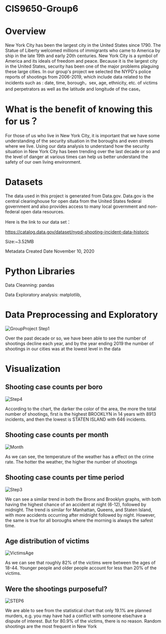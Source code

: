 # CIS9650-Group6


Overview
===
  New York City has been the largest city in the United States since 1790. The Statue of Liberty welcomed millions of immigrants who came to America by ship in the late 19th and early 20th centuries. New York City is a symbol of America and its ideals of freedom and peace. Because it is the largest city in the United States, security has been one of the major problems plaguing these large cities. In our group's project we selected the NYPD's police reports of shootings from 2006-2019, which include data related to the incidents such as : date, time, borough，sex, age, ethnicity, etc. of victims and perpetrators as well as the latitude and longitude of the case。
  
What is the benefit of knowing this for us？
===
  For those of us who live in New York City, it is important that we have some understanding of the security situation in the boroughs and even streets where we live. Using our data analysis to understand how the security situation in New York City has been trending over the last decade or so and the level of danger at various times can help us better understand the safety of our own living environment.


  
  Datasets
  ===
  The data used in this project is generated from Data.gov.  Data.gov is the central clearinghouse for open data from the United States federal government and also provides access to many local government and non-federal open data resources.
  
  Here is the link to our data set：

https://catalog.data.gov/dataset/nypd-shooting-incident-data-historic

Size:~3.52MB

Metadata Created Date 	November 10, 2020

Python Libraries
=====
Data Cleanning: pandas

Data Exploratory analysis: matplotlib,

 Data Preprocessing and Exploratory
====
![GroupProject Step1](https://user-images.githubusercontent.com/83876072/117866253-eb5ac400-b264-11eb-9e0c-aedb9da47fcd.png)

Over the past decade or so, we have been able to see the number of shootings decline each year, and by the year ending 2019 the number of shootings in our cities was at the lowest level in the data

 Visualization
===
## Shooting case counts per boro
![Step4](https://user-images.githubusercontent.com/83876072/118156492-6946d880-b3e7-11eb-84dc-1646a5372518.png)


According to the chart, the darker the color of the area, the more the total number of shootings, first is the highest BROOKLYN in 14 years with 8913 incidents, and then the lowest is STATEN ISLAND with 646 incidents.





## Shooting case counts per month

![Month](https://user-images.githubusercontent.com/83876072/118204777-fc563180-b42c-11eb-8c40-ad63d4b24298.png)

As we can see, the temperature of the weather has a effect on the crime rate. The hotter the weather, the higher the number of shootings


## Shooting case counts per time period
![Step3](https://user-images.githubusercontent.com/83876072/118066082-0cf2a300-b36c-11eb-81a8-f9f9d95ef1cd.png)

We can see a similar trend in both the Bronx and Brooklyn graphs, with both having the highest chance of an accident at night (6-12), followed by midnight. The trend is similar for Manhattan, Queens, and Staten Island, with more accidents occurring after midnight followed by night. However, the same is true for all boroughs where the morning is always the safest time.
## Age distribution of victims
![VictimsAge](https://user-images.githubusercontent.com/83876072/118179461-54783e00-b403-11eb-8c34-019eb9103ee4.png)

As we can see that roughly 82% of the victims were between the ages of 18-44. Younger people and older people account for less than 20% of the victims.

## Were the shootings purposeful?

![STEP6](https://user-images.githubusercontent.com/83876072/118184385-45948a00-b409-11eb-87d2-50570f6aee0f.png)


We are able to see from the statistical chart that only 19.1% are planned murders, e.g. you may have had a conflict with someone else/have a dispute of interest. But for 80.9% of the victims, there is no reason. Random shootings are the most frequent in New York


